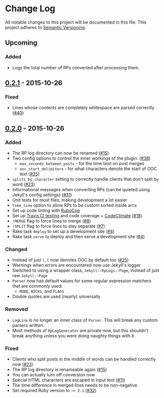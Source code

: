 # Change Log
All notable changes to this project will be documented in this file.
This project adheres to [Semantic Versioning](http://semver.org/).

## Upcoming
### Added
- Logs the total number of RPs converted after processing them.

## [0.2.1] - 2015-10-26
### Fixed
- Lines whose contents are completely whitespace are parsed correctly ([#40])

## [0.2.0] - 2015-10-26
### Added
- The RP log directory can now be renamed ([#15])
- Two config options to control the inner workings of the plugin: ([#38])
  - `max_seconds_between_posts` - for the time limit on post merges
  - `ooc_start_delimiters` - for what characters denote the start of OOC text ([#25])
- `splits_by_character` setting to correctly handle clients that don't split by word ([#23])
- Informational messages when converting RPs (can be quieted using Jekyll's config settings) ([#31])
- Unit tests for most files, making development a lot easier
- `time_line` option to allow RPs to be custom sorted inside arcs
- Set up code linting with [RuboCop](https://github.com/bbatsov/rubocop)
- Set up [Travis CI testing](https://travis-ci.org/xiagu/jekyll-rp_logs) and code coverage + [CodeClimate](https://codeclimate.com/github/xiagu/jekyll-rp_logs) ([#18])
- `!MERGE` flag to force lines to merge ([#8])
- `!SPLIT` flag to force lines to stay separate  ([#7])
- Rake task `deploy` to set up a development site ([#4])
- Rake task `serve` to deploy and then serve a development site ([#4])

### Changed
- Instead of just `(`, `[` now denotes OOC by default too ([#25])
- Warnings when errors are encountered now use Jekyll's logger
- Switched to using a wrapper class, `Jekyll::RpLogs::Page`, instead of just raw `Jekyll::Page`
- `Parser` now has default values for some regular expression matchers that are commonly used:
  - `MODE`, `NICKS`, and `FLAGS`
- Double quotes are used (nearly) universally

### Removed
- `LogLine` is no longer an inner class of `Parser`. This will break any custom parsers written.
- Most methods of `RpLogGenerator` are private now, but this shouldn't break anything unless you were doing naughty things with it.

### Fixed
- Clients who split posts in the middle of words can be handled correctly now ([#23])
- The RP log directory is renameable again ([#15])
- You can actually turn off conversion now
- Special HTML characters are escaped in input text ([#11])
- The time difference in merged lines needs to be non-negative
- Set required Ruby version to `~> 2.1` ([#32])


[0.2.1]: https://github.com/xiagu/jekyll-rp_logs/compare/v0.2.0...v0.2.1
[0.2.0]: https://github.com/xiagu/jekyll-rp_logs/compare/v0.1.6...v0.2.0

[#11]: https://github.com/xiagu/jekyll-rp_logs/issues/11
[#15]: https://github.com/xiagu/jekyll-rp_logs/issues/15
[#23]: https://github.com/xiagu/jekyll-rp_logs/issues/23
[#25]: https://github.com/xiagu/jekyll-rp_logs/issues/25
[#31]: https://github.com/xiagu/jekyll-rp_logs/issues/31
[#32]: https://github.com/xiagu/jekyll-rp_logs/issues/32
[#18]: https://github.com/xiagu/jekyll-rp_logs/issues/18
[#38]: https://github.com/xiagu/jekyll-rp_logs/issues/38
[#8]: https://github.com/xiagu/jekyll-rp_logs/issues/8
[#7]: https://github.com/xiagu/jekyll-rp_logs/issues/7
[#4]: https://github.com/xiagu/jekyll-rp_logs/issues/4
[#40]: https://github.com/xiagu/jekyll-rp_logs/issues/40
